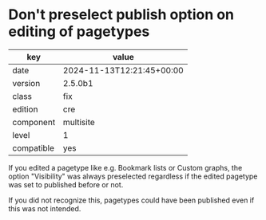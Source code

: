 [//]: # (werk v2)
# Don't preselect publish option on editing of pagetypes

key        | value
---------- | ---
date       | 2024-11-13T12:21:45+00:00
version    | 2.5.0b1
class      | fix
edition    | cre
component  | multisite
level      | 1
compatible | yes

If you edited a pagetype like e.g. Bookmark lists or Custom graphs, the option
"Visibility" was always preselected regardless if the edited pagetype was set
to published before or not.

If you did not recognize this, pagetypes could have been published even if
this was not intended.
